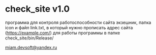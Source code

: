 # check_site v1.0
программа для контроля работоспособности сайта 
экзешник, папка icon и файл link.txt, в который нужно прописать адрес сайта (https://example.com/) для работы программы 
в папке check_site/bin/Release/


miam.devsoft@yandex.ru
